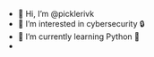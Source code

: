 - 👋 Hi, I’m @picklerivk
- 👀 I’m interested in cybersecurity 🔒
- 🌱 I’m currently learning Python 🐍 
- 

<!---
picklerivk/picklerivk is a ✨ special ✨ repository because its `README.md` (this file) appears on your GitHub profile.
You can click the Preview link to take a look at your changes.
--->
